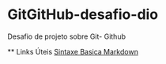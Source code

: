 # GitGitHub-desafio-dio
Desafio de projeto sobre Git- Github

** Links Úteis
[Sintaxe Basica Markdown](https://www.markdownguide.org/basic-syntax/)
